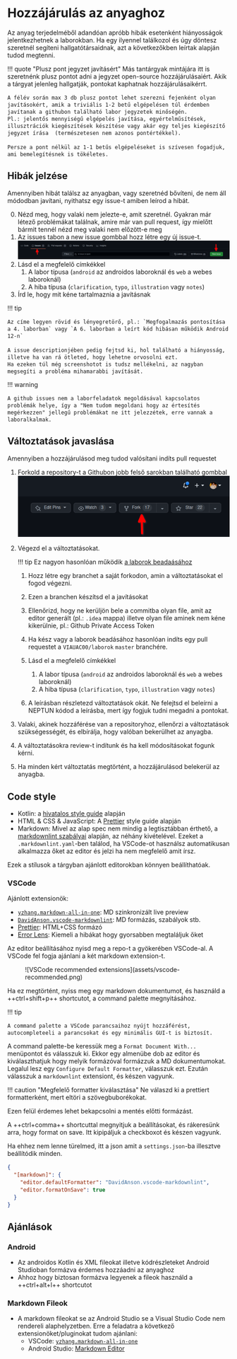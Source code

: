 # Hozzájárulás az anyaghoz

Az anyag terjedelméből adandóan apróbb hibák esetenként hiányosságok jelentkezhetnek a laborokban.
Ha egy ilyennel találkozol és úgy döntesz szeretnél segíteni hallgatótársaidnak, azt a következőkben leírtak alapján tudod megtenni.

!!! quote "Plusz pont jegyzet javításért"
Más tantárgyak mintájára itt is szeretnénk plusz pontot adni a jegyzet open-source hozzájárulásaiért.
Akik a tárgyat jelenleg hallgatják, pontokat kaphatnak hozzájárulásaikérrt.

    A félév során max 3 db plusz pontot lehet szerezni fejenként olyan javításokért, amik a triviális 1-2 betű elgépelésen túl érdemben javítanak a githubon található labor jegyzetek minőségén.
    Pl.: jelentős mennyiségű elgépelés javítása, egyértelműsítések, illusztrációk kiegészítések készítése vagy akár egy teljes kiegészítő jegyzet írása  (természetesen nem azonos pontértékkel).

    Persze a pont nélkül az 1-1 betűs elgépeléseket is szívesen fogadjuk, ami bemelegítésnek is tökéletes.

## Hibák jelzése

Amennyiben hibát találsz az anyagban, vagy szeretnéd bővíteni, de nem áll módodban javítani, nyithatsz egy issue-t amiben leírod a hibát.

0. Nézd meg, hogy valaki nem jelezte-e, amit szeretnél.
    Gyakran már létező problémákat találnak, amire már van pull request,
    így mielőtt bármit tennél nézd meg valaki nem előzött-e meg
1. Az issues tabon a new issue gombbal hozz létre egy új issue-t.
    ![How to create new issue](assets/github-new-issue.png)
2. Lásd el a megfelelő címkékkel
    1. A labor típusa (`android` az androidos laboroknál és `web` a webes laboroknál)
    2. A hiba típusa (`clarification`, `typo`, `illustration` vagy `notes`)
3. Írd le, hogy mit kéne tartalmaznia a javításnak

!!! tip

    Az címe legyen rövid és lényegretörő, pl.: `Megfogalmazás pontosítása a 4. laborban` vagy `A 6. laborban a leírt kód hibásan működik Android 12-n`

    A issue descriptionjében pedig fejtsd ki, hol található a hiányosság, illetve ha van rá ötleted, hogy lehetne orvosolni ezt.
    Ha ezeken túl még screenshotot is tudsz mellékelni, az nagyban megsegíti a probléma mihamarabbi javítását.

!!! warning

    A github issues nem a laborfeladatok megoldásával kapcsolatos problémák helye, így a "Nem tudom megoldani hogy az értesítés megérkezzen" jellegű problémákat ne itt jelezzétek, erre vannak a laboralkalmak.

## Változtatások javaslása

Amennyiben a hozzájárulásod meg tudod valósítani indíts pull requestet

1. Forkold a repository-t a Githubon jobb felső sarokban található gombbal
    ![fork button](assets/github-fork.png)

2. Végezd el a változtatásokat.

    !!! tip
        Ez nagyon hasonlóan működik [a laborok beadaásához](GitHub.md)

    1. Hozz létre egy branchet a saját forkodon, amin a változtatásokat el fogod végezni.

    2. Ezen a branchen készítsd el a javításokat

    3. Ellenőrizd, hogy ne kerüljön bele a commitba olyan file, amit az editor generált (pl.: `.idea` mappa)
    illetve olyan file aminek nem kéne kikerülnie, pl.: Github Private Access Token

    4. Ha kész vagy a laborok beadásához hasonlóan indíts egy pull requestet a `VIAUAC00/laborok` `master` branchére.

    5. Lásd el a megfelelő címkékkel
        1. A labor típusa (`android` az androidos laboroknál és `web` a webes laboroknál)
        2. A hiba típusa (`clarification`, `typo`, `illustration` vagy `notes`)
    6. A leírásban részletezd változtatások okát.
        Ne felejtsd el beleírni a NEPTUN kódod a leírásba, mert így fogjuk tudni megadni a pontokat.

3. Valaki, akinek hozzáférése van a repositoryhoz, ellenőrzi a változtatások szükségességét, és elbírálja, hogy valóban bekerülhet az anyagba.
4. A változtatásokra review-t indítunk és ha kell módosításokat fogunk kérni.
5. Ha minden kért változtatás megtörtént, a hozzájárulásod belekerül az anyagba.

## Code style

- Kotlin: a [hivatalos style guide](https://kotlinlang.org/docs/coding-conventions.html) alapján
- HTML & CSS & JavaScript: A [Prettier](https://prettier.io/docs/en/why-prettier.html) style guide alapján
- Markdown: Mivel az alap spec nem mindig a legtisztábban érthető, a [markdownlint szabályai](https://github.com/markdownlint/markdownlint/blob/master/docs/RULES.md) alapján, az néhány kivételével. Ezeket a `.markdownlint.yaml`-ben találod, ha VSCode-ot használsz automatikusan alkalmazza őket az editor és jelzi ha nem megfelelő amit írsz.

Ezek a stílusok a tárgyban ajánlott editorokban könnyen beállíthatóak.

### VSCode

Ajánlott extensionök:

- [`yzhang.markdown-all-in-one`](https://marketplace.visualstudio.com/items?itemName=yzhang.markdown-all-in-one): MD szinkronizált live preview
- [`DavidAnson.vscode-markdownlint`](https://marketplace.visualstudio.com/items?itemName=DavidAnson.vscode-markdownlint): MD formázás, szabályok stb.
- [Prettier](https://marketplace.visualstudio.com/items?itemName=esbenp.prettier-vscode): HTML+CSS formázó
- [Error Lens](https://marketplace.visualstudio.com/items?itemName=usernamehw.errorlens): Kiemeli a hibákat hogy gyorsabben megtaláljuk őket

Az editor beállításához nyisd meg a repo-t a gyökerében VSCode-al. A VSCode fel fogja ajánlani a két markdown extension-t.
<figure markdown>
  ![VSCode recommended extensions](assets/vscode-recommended.png)
</figure>

Ha ez megtörtént, nyiss meg egy markdown dokumentumot, és használd a ++ctrl+shift+p++ shortcutot, a command palette megnyitásához.

!!! tip

    A command palette a VSCode parancsaihoz nyújt hozzáférést, autocompleteeli a parancsokat és egy minimális GUI-t is biztosít.

A command palette-be keressük meg a `Format Document With...` menüpontot és válasszuk ki.
Ekkor egy almenübe dob az editor és kiválaszthatjuk hogy melyik formázóval formázzuk a MD dokumentumokat.
Legalul lesz egy `Configure Default Formatter`, válasszuk ezt.
Ezután válasszuk a `markdownlint` extensiont, és készen vagyunk.

!!! caution "Megfelelő formatter kiválasztása"
    Ne válaszd ki a prettiert formatterként, mert eltöri a szövegbuborékokat.

Ezen felül érdemes lehet bekapcsolni a mentés előtti formázást.

A ++ctrl+comma++ shortcuttal megnyitjuk a beállításokat, és rákeresünk arra, hogy format on save.
Itt kipipáljuk a checkboxot és készen vagyunk.

Ha ehhez nem lenne türelmed, itt a json amit a `settings.json`-ba illesztve beállítódik minden.

```json
{
  "[markdown]": {
    "editor.defaultFormatter": "DavidAnson.vscode-markdownlint",
    "editor.formatOnSave": true
  }
}
```

## Ajánlások

### Android

- Az androidos Kotlin és XML fileokat illetve kódrészleteket Android Studioban formázva érdemes hozzáadni az anyaghoz
- Ahhoz hogy biztosan formázva legyenek a fileok használd a ++ctrl+alt+l++ shortcutot

### Markdown Fileok

- A markdown fileokat se az Android Studio se a Visual Studio Code nem rendereli alaphelyzetben.
  Erre a feladatra a következő extensionöket/pluginokat tudom ajánlani:
  - VSCode: [`yzhang.markdown-all-in-one`](https://marketplace.visualstudio.com/items?itemName=yzhang.markdown-all-in-one)
  - Android Studio: [Markdown Editor](https://plugins.jetbrains.com/plugin/17254-markdown-editor)
